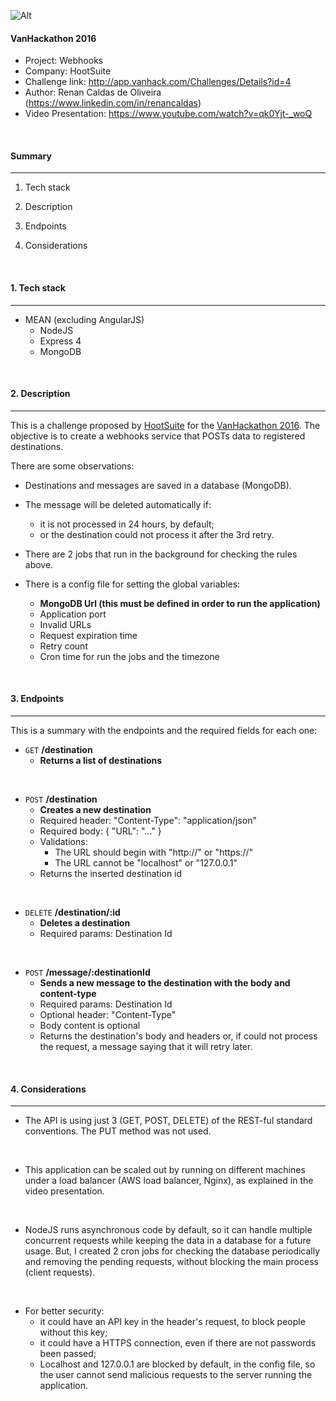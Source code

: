 
![Alt](https://www.vanhack.com/wp-content/uploads/2016/03/logo_blog.png "Title") 
#### VanHackathon 2016 



- Project: Webhooks
- Company: HootSuite
- Challenge link: http://app.vanhack.com/Challenges/Details?id=4
- Author: Renan Caldas de Oliveira (https://www.linkedin.com/in/renancaldas)
- Video Presentation: https://www.youtube.com/watch?v=qk0Yjt-_woQ


&nbsp;
#### Summary 
---

1. Tech stack

2. Description

3. Endpoints

4. Considerations

&nbsp;
#### 1. Tech stack
---
- MEAN (excluding AngularJS) 
    - NodeJS
    - Express 4
    - MongoDB


&nbsp;
#### 2. Description
---
This is a challenge proposed by [HootSuite](https://hootsuite.com/) for the [VanHackathon 2016](https://www.vanhack.com/hackathon/). The objective is to create a webhooks service that POSTs data to registered destinations. 

There are some observations:

- Destinations and messages are saved in a database (MongoDB).
- The message will be deleted automatically if:
    - it is not processed in 24 hours, by default;
    - or the destination could not process it after the 3rd retry.

- There are 2 jobs that run in the background for checking the rules above.

- There is a config file for setting the global variables:
    - **MongoDB Url (this must be defined in order to run the application)**
    - Application port
    - Invalid URLs
    - Request expiration time
    - Retry count
    - Cron time for run the jobs and the timezone


&nbsp;
#### 3. Endpoints
---
This is a summary with the endpoints and the required fields for each one:

- `GET` **/destination**
    - **Returns a list of destinations**
    
    
&nbsp;
- `POST`  **/destination**
    - **Creates a new destination**
    - Required header: "Content-Type": "application/json"
    - Required body: { "URL": "..." }
    - Validations: 
        - The URL should begin with "http://" or "https://"
        - The URL cannot be "localhost" or "127.0.0.1"
    - Returns the inserted destination id

&nbsp;
- `DELETE`  **/destination/:id**
    - **Deletes a destination**
    - Required params: Destination Id
    
&nbsp;
- `POST`  **/message/:destinationId**
    - **Sends a new message to the destination with the body and content-type**
    - Required params: Destination Id
    - Optional header: "Content-Type"
    - Body content is optional
    - Returns the destination's body and headers or, if could not process the request, a message saying that it will retry later.
    
    

&nbsp;
#### 4. Considerations
---
- The API is using just 3 (GET, POST, DELETE) of the REST-ful standard conventions. The PUT method was not used.

&nbsp;
- This application can be scaled out by running on different machines under a load balancer (AWS load balancer, Nginx), as explained in the video presentation.

&nbsp;
- NodeJS runs asynchronous code by default, so it can handle multiple concurrent requests while keeping the data in a database for a future usage. But, I created 2 cron jobs for checking the database periodically and removing the pending requests, without blocking the main process (client requests).

&nbsp;
- For better security: 
    - it could have an API key in the header's request, to block people without this key;
    - it could have a HTTPS connection, even if there are not passwords been passed;
    - Localhost and 127.0.0.1 are blocked by default, in the config file, so the user cannot send malicious requests to the server running the application.




